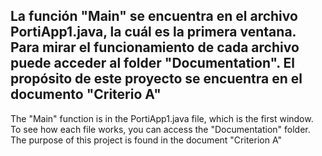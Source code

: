 La función "Main" se encuentra en el archivo PortiApp1.java, la cuál es la primera ventana. Para mirar el funcionamiento de cada archivo puede acceder al folder "Documentation". El propósito de este proyecto se encuentra en el documento "Criterio A"
-
The "Main" function is in the PortiApp1.java file, which is the first window. To see how each file works, you can access the "Documentation" folder. The purpose of this project is found in the document "Criterion A"

